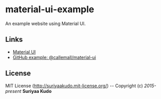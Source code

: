 # material-ui-example
An example website using Material UI.

## Links

* [Material UI](http://material-ui.com/#/get-started)
* [GitHub example: @callemall/material-ui](https://github.com/callemall/material-ui/tree/master/example)

## License

MIT License (http://suriyaakudo.mit-license.org/) -- Copyright (c) *2015-present* **Suriyaa Kudo**
